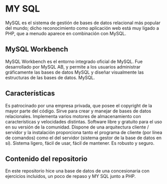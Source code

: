 # MY SQL

MySQL es el sistema de gestión de bases de datos relacional más popular del mundo; dicho reconocimiento como aplicación web está muy ligado a PHP, que a menudo aparece en combinación con MySQL.

## MySQL Workbench

MySQL Workbench es el entorno integrado oficial de MySQL. Fue desarrollado por MySQL AB, y permite a los usuarios administrar gráficamente las bases de datos MySQL y diseñar visualmente las estructuras de las bases de datos. MySQL.

## Características

Es patrocinado por una empresa privada, que posee el copyright de la mayor parte del código.
Sirve para crear y manejar de bases de datos relacionales.
Implementa varios motores de almacenamiento con características y velocidades distintas.
Software libre y gratuito para el uso en su versión de la comunidad.
Dispone de una arquitectura cliente / servidor y la instalación proporciona tanto el programa de cliente (por línea de comandos) como el del servidor (sistema gestor de la base de datos en sí).
Sistema ligero, fácil de usar, fácil de mantener.
Es robusto y seguro.

## Contenido del repositorio

En este repositorio hice una base de datos de una concesionaria con ejercicios incluidos, un poco de repaso y MY SQL junto a PHP.
